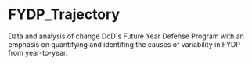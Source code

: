 # FYDP_Trajectory
Data and analysis of change DoD's Future Year Defense Program with an emphasis on quantifying and identifing the causes of variability in FYDP from year-to-year.
